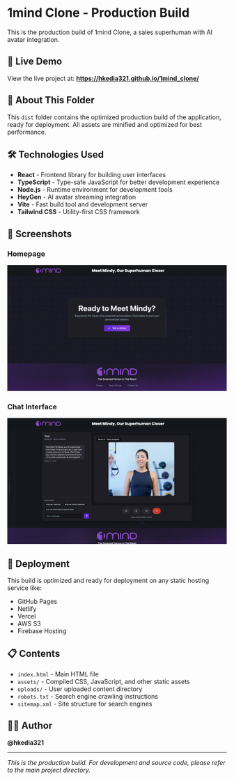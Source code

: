 # 1mind Clone - Production Build

This is the production build of 1mind Clone, a sales superhuman with AI avatar integration.

## 🚀 Live Demo

View the live project at: **https://hkedia321.github.io/1mind_clone/**

## 📁 About This Folder

This `dist` folder contains the optimized production build of the application, ready for deployment. All assets are minified and optimized for best performance.

## 🛠 Technologies Used

- **React** - Frontend library for building user interfaces
- **TypeScript** - Type-safe JavaScript for better development experience
- **Node.js** - Runtime environment for development tools
- **HeyGen** - AI avatar streaming integration
- **Vite** - Fast build tool and development server
- **Tailwind CSS** - Utility-first CSS framework

## 📸 Screenshots

### Homepage

![Homepage Screenshot](./assets/homepage_screenshot.png)

### Chat Interface

![Chat Screenshot](./assets/chat_screenshot.png)

## 🔧 Deployment

This build is optimized and ready for deployment on any static hosting service like:

- GitHub Pages
- Netlify
- Vercel
- AWS S3
- Firebase Hosting

## 📋 Contents

- `index.html` - Main HTML file
- `assets/` - Compiled CSS, JavaScript, and other static assets
- `uploads/` - User uploaded content directory
- `robots.txt` - Search engine crawling instructions
- `sitemap.xml` - Site structure for search engines

## 👨‍💻 Author

**@hkedia321**

---

_This is the production build. For development and source code, please refer to the main project directory._
